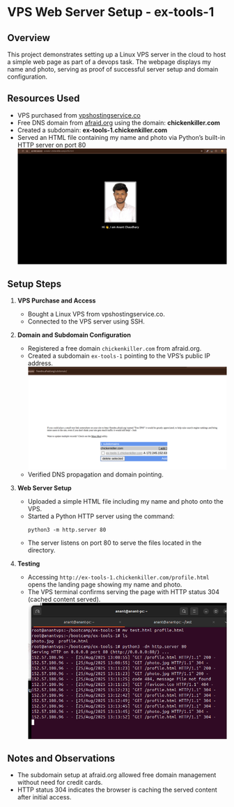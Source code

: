 
# VPS Web Server Setup - ex-tools-1

## Overview

This project demonstrates setting up a Linux VPS server in the cloud to host a simple web page as part of a devops task. The webpage displays my name and photo, serving as proof of successful server setup and domain configuration.

## Resources Used

- VPS purchased from [vpshostingservice.co](https://vpshostingservice.co)
- Free DNS domain from [afraid.org](https://afraid.org) using the domain: **chickenkiller.com**
- Created a subdomain: **ex-tools-1.chickenkiller.com**
- Served an HTML file containing my name and photo via Python’s built-in HTTP server on port 80
![alt text](image.png)

## Setup Steps

1. **VPS Purchase and Access**
   - Bought a Linux VPS from vpshostingservice.co.
   - Connected to the VPS server using SSH.

2. **Domain and Subdomain Configuration**
   - Registered a free domain `chickenkiller.com` from afraid.org.
   - Created a subdomain `ex-tools-1` pointing to the VPS’s public IP address.
![alt text](image-1.png)
   - Verified DNS propagation and domain pointing.

3. **Web Server Setup**
   - Uploaded a simple HTML file including my name and photo onto the VPS.
   - Started a Python HTTP server using the command:
     ```
     python3 -m http.server 80
     ```
   - The server listens on port 80 to serve the files located in the directory.

4. **Testing**
   - Accessing `http://ex-tools-1.chickenkiller.com/profile.html` opens the landing page showing my name and photo.
   - The VPS terminal confirms serving the page with HTTP status 304 (cached content served).
![alt text](image-2.png)

## Notes and Observations

- The subdomain setup at afraid.org allowed free domain management without need for credit cards.
- HTTP status 304 indicates the browser is caching the served content after initial access.

